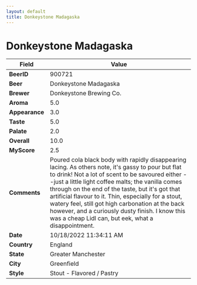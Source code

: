 ```yaml
---
layout: default
title: Donkeystone Madagaska
---
```


# Donkeystone Madagaska

| Field         | Value     |
|---------------|-----------|
| **BeerID** | 900721 |
| **Beer** | Donkeystone Madagaska |
| **Brewer** | Donkeystone Brewing Co. |
| **Aroma** | 5.0 |
| **Appearance** | 3.0 |
| **Taste** | 5.0 |
| **Palate** | 2.0 |
| **Overall** | 10.0 |
| **MyScore** | 2.5 |
| **Comments** | Poured cola black body with rapidly disappearing lacing. As others note, it's gassy to pour but flat to drink! Not a lot of scent to be savoured either --just a little light coffee malts; the vanilla comes through on the end of the taste, but it's got that artificial flavour to it. Thin, especially for a stout, watery feel, still got high carbonation at the back however, and a curiously dusty finish. I know this was a cheap Lidl can, but eek, what a disappointment. |
| **Date** | 10/18/2022 11:34:11 AM |
| **Country** | England |
| **State** | Greater Manchester |
| **City** | Greenfield |
| **Style** | Stout - Flavored / Pastry |
